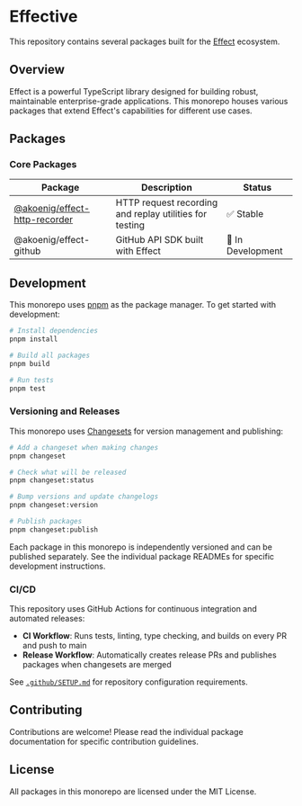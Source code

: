 # Effective

This repository contains several packages built for the [Effect](https://effect.website/) ecosystem.

## Overview

Effect is a powerful TypeScript library designed for building robust, maintainable enterprise-grade applications. This monorepo houses various packages that extend Effect's capabilities for different use cases.

## Packages

### Core Packages

| Package | Description | Status |
|---------|-------------|--------|
| [@akoenig/effect-http-recorder](./packages/effect-http-recorder) | HTTP request recording and replay utilities for testing | ✅ Stable |
| @akoenig/effect-github | GitHub API SDK built with Effect | 🚧 In Development |

## Development

This monorepo uses [pnpm](https://pnpm.io/) as the package manager. To get started with development:

```bash
# Install dependencies
pnpm install

# Build all packages
pnpm build

# Run tests
pnpm test
```

### Versioning and Releases

This monorepo uses [Changesets](https://github.com/changesets/changesets) for version management and publishing:

```bash
# Add a changeset when making changes
pnpm changeset

# Check what will be released
pnpm changeset:status

# Bump versions and update changelogs
pnpm changeset:version

# Publish packages
pnpm changeset:publish
```

Each package in this monorepo is independently versioned and can be published separately. See the individual package READMEs for specific development instructions.

### CI/CD

This repository uses GitHub Actions for continuous integration and automated releases:

- **CI Workflow**: Runs tests, linting, type checking, and builds on every PR and push to main
- **Release Workflow**: Automatically creates release PRs and publishes packages when changesets are merged

See [`.github/SETUP.md`](./.github/SETUP.md) for repository configuration requirements.

## Contributing

Contributions are welcome! Please read the individual package documentation for specific contribution guidelines.

## License

All packages in this monorepo are licensed under the MIT License.